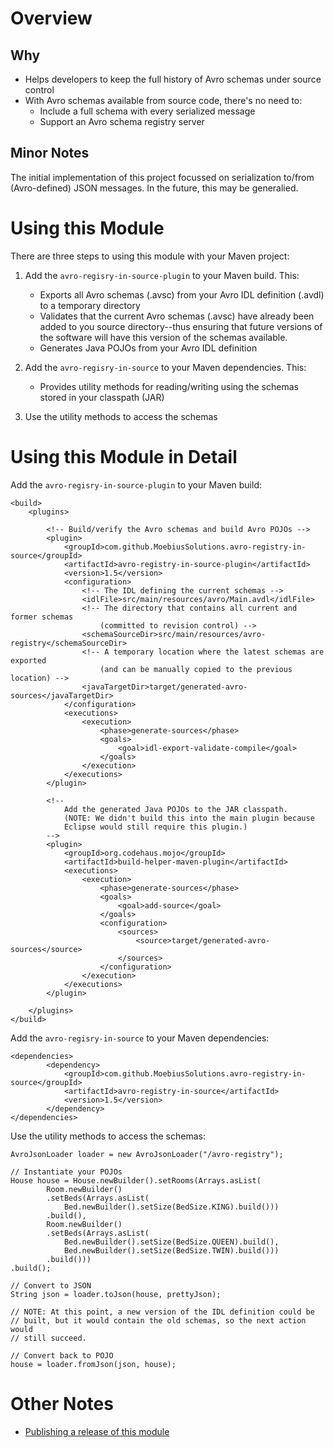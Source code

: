 Overview
================

Why
----------------

* Helps developers to keep the full history of Avro schemas under source control
* With Avro schemas available from source code, there's no need to:
	* Include a full schema with every serialized message
	* Support an Avro schema registry server


Minor Notes
----------------

The initial implementation of this project focussed on serialization to/from (Avro-defined)
JSON messages. In the future, this may be generalied.


Using this Module
================

There are three steps to using this module with your Maven project:

1. Add the `avro-regisry-in-source-plugin` to your Maven build. This:

	* Exports all Avro schemas (.avsc) from your Avro IDL definition (.avdl) to a temporary directory
	* Validates that the current Avro schemas (.avsc) have already been added to you source directory--thus ensuring that future versions of the software will have this version of the schemas available.
	* Generates Java POJOs from your Avro IDL definition

2. Add the `avro-regisry-in-source` to your Maven dependencies. This:

	* Provides utility methods for reading/writing using the schemas stored in your classpath (JAR)

3. Use the utility methods to access the schemas


Using this Module in Detail
================

Add the `avro-regisry-in-source-plugin` to your Maven build:


	<build>
		<plugins>

			<!-- Build/verify the Avro schemas and build Avro POJOs -->
			<plugin>
				<groupId>com.github.MoebiusSolutions.avro-registry-in-source</groupId>
				<artifactId>avro-registry-in-source-plugin</artifactId>
				<version>1.5</version>
				<configuration>
					<!-- The IDL defining the current schemas -->
					<idlFile>src/main/resources/avro/Main.avdl</idlFile>
					<!-- The directory that contains all current and former schemas
						(committed to revision control) -->
					<schemaSourceDir>src/main/resources/avro-registry</schemaSourceDir>
					<!-- A temporary location where the latest schemas are exported
						(and can be manually copied to the previous location) -->
					<javaTargetDir>target/generated-avro-sources</javaTargetDir>
				</configuration>
				<executions>
					<execution>
						<phase>generate-sources</phase>
						<goals>
							<goal>idl-export-validate-compile</goal>
						</goals>
					</execution>
				</executions>
			</plugin>

			<!--
				Add the generated Java POJOs to the JAR classpath.
				(NOTE: We didn't build this into the main plugin because
				Eclipse would still require this plugin.)
			-->
			<plugin>
				<groupId>org.codehaus.mojo</groupId>
				<artifactId>build-helper-maven-plugin</artifactId>
				<executions>
					<execution>
						<phase>generate-sources</phase>
						<goals>
							<goal>add-source</goal>
						</goals>
						<configuration>
							<sources>
								<source>target/generated-avro-sources</source>
							</sources>
						</configuration>
					</execution>
				</executions>
			</plugin>

		</plugins>
	</build>

Add the `avro-regisry-in-source` to your Maven dependencies:

	<dependencies>
			<dependency>
				<groupId>com.github.MoebiusSolutions.avro-registry-in-source</groupId>
				<artifactId>avro-registry-in-source</artifactId>
				<version>1.5</version>
			</dependency>
	</dependencies>

Use the utility methods to access the schemas:

	AvroJsonLoader loader = new AvroJsonLoader("/avro-registry");

	// Instantiate your POJOs
	House house = House.newBuilder().setRooms(Arrays.asList(
			Room.newBuilder()
			.setBeds(Arrays.asList(
				Bed.newBuilder().setSize(BedSize.KING).build()))
			.build(),
			Room.newBuilder()
			.setBeds(Arrays.asList(
				Bed.newBuilder().setSize(BedSize.QUEEN).build(),
				Bed.newBuilder().setSize(BedSize.TWIN).build()))
			.build()))
	.build();

	// Convert to JSON
	String json = loader.toJson(house, prettyJson);

	// NOTE: At this point, a new version of the IDL definition could be
	// built, but it would contain the old schemas, so the next action would
	// still succeed.

	// Convert back to POJO
	house = loader.fromJson(json, house);


Other Notes
========

* [Publishing a release of this module](Publishing-a-Release.md)
